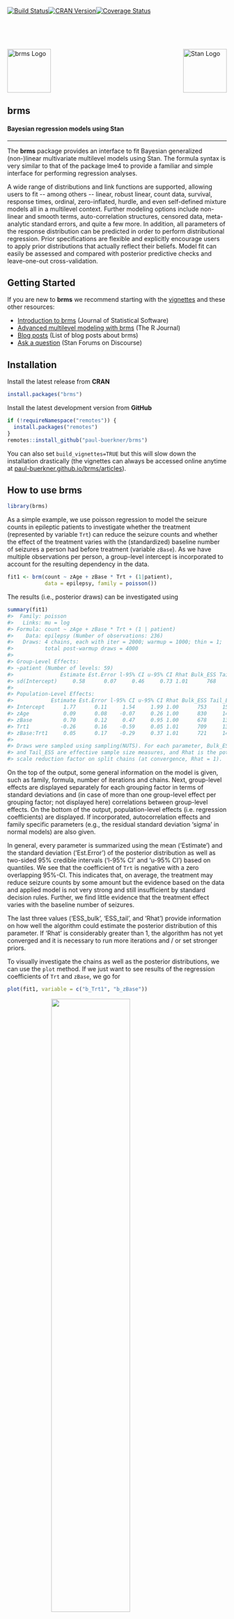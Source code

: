 [![Build Status](https://travis-ci.org/paul-buerkner/brms.svg?branch=master)](https://travis-ci.org/paul-buerkner/brms)[![CRAN Version](http://www.r-pkg.org/badges/version/brms)](https://cran.r-project.org/package=brms)[![Coverage Status](https://codecov.io/github/paul-buerkner/brms/coverage.svg?branch=master)](https://codecov.io/github/paul-buerkner/brms?branch=master)


<br><br><br>

<div style="text-align:left; padding:-40px;">
<a href="http://mc-stan.org">
<img src="https://raw.githubusercontent.com/stan-dev/logos/master/logo_tm.png" align="right" width=100 alt="Stan Logo"/>
<img src="https://raw.githubusercontent.com/paul-buerkner/brms/master/man/figures/brms.png" width = 100 alt="brms Logo"/>
</a><h2><strong>brms</strong></h2>
<h4>Bayesian regression models using Stan</h4>
</div>

****

The **brms** package provides an interface to fit Bayesian generalized
(non-)linear multivariate multilevel models using Stan. The formula syntax is
very similar to that of the package lme4 to provide a familiar and simple
interface for performing regression analyses.

A wide range of distributions and link functions are supported, allowing users
to fit -- among others -- linear, robust linear, count data, survival, response
times, ordinal, zero-inflated, hurdle, and even self-defined mixture models all
in a multilevel context. Further modeling options include non-linear and smooth
terms, auto-correlation structures, censored data, meta-analytic standard
errors, and quite a few more. In addition, all parameters of the response
distribution can be predicted in order to perform distributional regression.
Prior specifications are flexible and explicitly encourage users to apply prior
distributions that actually reflect their beliefs. Model fit can easily be
assessed and compared with posterior predictive checks and leave-one-out
cross-validation.

## Getting Started

If you are new to **brms** we recommend starting with the [vignettes](https://paul-buerkner.github.io/brms/articles/) and these 
other resources:

* [Introduction to brms](https://www.jstatsoft.org/article/view/v080i01) 
(Journal of Statistical Software)
* [Advanced multilevel modeling with brms](https://journal.r-project.org/archive/2018/RJ-2018-017/index.html) 
(The R Journal)
* [Blog posts](https://paul-buerkner.github.io/software/brms-blogposts.html) 
(List of blog posts about brms)
* [Ask a question](http://discourse.mc-stan.org/) (Stan Forums on Discourse)


## Installation


Install the latest release from **CRAN**

```r
install.packages("brms")
```

Install the latest development version from **GitHub**

```r
if (!requireNamespace("remotes")) {
  install.packages("remotes")
}
remotes::install_github("paul-buerkner/brms")
```

You can also set `build_vignettes=TRUE` but this will slow down the installation
drastically (the vignettes can always be accessed online anytime at
[paul-buerkner.github.io/brms/articles](https://paul-buerkner.github.io/brms/articles/)).



## How to use brms

``` r
library(brms)
```

As a simple example, we use poisson regression to model the seizure
counts in epileptic patients to investigate whether the treatment
(represented by variable `Trt`) can reduce the seizure counts and
whether the effect of the treatment varies with the (standardized)
baseline number of seizures a person had before treatment (variable
`zBase`). As we have multiple observations per person, a group-level
intercept is incorporated to account for the resulting dependency in the
data.

``` r
fit1 <- brm(count ~ zAge + zBase * Trt + (1|patient),
            data = epilepsy, family = poisson())
```

The results (i.e., posterior draws) can be investigated using

``` r
summary(fit1)
#>  Family: poisson 
#>   Links: mu = log 
#> Formula: count ~ zAge + zBase * Trt + (1 | patient) 
#>    Data: epilepsy (Number of observations: 236) 
#>   Draws: 4 chains, each with iter = 2000; warmup = 1000; thin = 1;
#>          total post-warmup draws = 4000
#> 
#> Group-Level Effects: 
#> ~patient (Number of levels: 59) 
#>               Estimate Est.Error l-95% CI u-95% CI Rhat Bulk_ESS Tail_ESS
#> sd(Intercept)     0.58      0.07     0.46     0.73 1.01      768     1579
#> 
#> Population-Level Effects: 
#>            Estimate Est.Error l-95% CI u-95% CI Rhat Bulk_ESS Tail_ESS
#> Intercept      1.77      0.11     1.54     1.99 1.00      753     1511
#> zAge           0.09      0.08    -0.07     0.26 1.00      830     1429
#> zBase          0.70      0.12     0.47     0.95 1.00      678     1389
#> Trt1          -0.26      0.16    -0.59     0.05 1.01      709     1356
#> zBase:Trt1     0.05      0.17    -0.29     0.37 1.01      721     1404
#> 
#> Draws were sampled using sampling(NUTS). For each parameter, Bulk_ESS
#> and Tail_ESS are effective sample size measures, and Rhat is the potential
#> scale reduction factor on split chains (at convergence, Rhat = 1).
```

On the top of the output, some general information on the model is
given, such as family, formula, number of iterations and chains. Next,
group-level effects are displayed separately for each grouping factor in
terms of standard deviations and (in case of more than one group-level
effect per grouping factor; not displayed here) correlations between
group-level effects. On the bottom of the output, population-level
effects (i.e. regression coefficients) are displayed. If incorporated,
autocorrelation effects and family specific parameters (e.g., the
residual standard deviation ‘sigma’ in normal models) are also given.

In general, every parameter is summarized using the mean (‘Estimate’)
and the standard deviation (‘Est.Error’) of the posterior distribution
as well as two-sided 95% credible intervals (‘l-95% CI’ and ‘u-95% CI’)
based on quantiles. We see that the coefficient of `Trt` is negative
with a zero overlapping 95%-CI. This indicates that, on average, the
treatment may reduce seizure counts by some amount but the evidence
based on the data and applied model is not very strong and still
insufficient by standard decision rules. Further, we find little
evidence that the treatment effect varies with the baseline number of
seizures.

The last three values (‘ESS_bulk’, ‘ESS_tail’, and ‘Rhat’) provide
information on how well the algorithm could estimate the posterior
distribution of this parameter. If ‘Rhat’ is considerably greater than
1, the algorithm has not yet converged and it is necessary to run more
iterations and / or set stronger priors.

To visually investigate the chains as well as the posterior
distributions, we can use the `plot` method. If we just want to see
results of the regression coefficients of `Trt` and `zBase`, we go for

``` r
plot(fit1, variable = c("b_Trt1", "b_zBase"))
```

<img src="man/figures/README-plot-1.png" width="60%" style="display: block; margin: auto;" />

A more detailed investigation can be performed by running
`launch_shinystan(fit1)`. To better understand the relationship of the
predictors with the response, I recommend the `conditional_effects`
method:

``` r
plot(conditional_effects(fit1, effects = "zBase:Trt"))
```

<img src="man/figures/README-conditional_effects-1.png" width="60%" style="display: block; margin: auto;" />

This method uses some prediction functionality behind the scenes, which
can also be called directly. Suppose that we want to predict responses
(i.e. seizure counts) of a person in the treatment group (`Trt = 1`) and
in the control group (`Trt = 0`) with average age and average number of
previous seizures. Than we can use

``` r
newdata <- data.frame(Trt = c(0, 1), zAge = 0, zBase = 0)
predict(fit1, newdata = newdata, re_formula = NA)
#>      Estimate Est.Error Q2.5 Q97.5
#> [1,]  5.90325  2.486249    2    11
#> [2,]  4.59025  2.180262    1     9
```

We need to set `re_formula = NA` in order not to condition of the
group-level effects. While the `predict` method returns predictions of
the responses, the `fitted` method returns predictions of the regression
line.

``` r
fitted(fit1, newdata = newdata, re_formula = NA)
#>      Estimate Est.Error     Q2.5    Q97.5
#> [1,] 5.918847 0.6762827 4.666180 7.308699
#> [2,] 4.554778 0.5144053 3.630642 5.659664
```

Both methods return the same estimate (up to random error), while the
latter has smaller variance, because the uncertainty in the regression
line is smaller than the uncertainty in each response. If we want to
predict values of the original data, we can just leave the `newdata`
argument empty.

Suppose, we want to investigate whether there is overdispersion in the
model, that is residual variation not accounted for by the response
distribution. For this purpose, we include a second group-level
intercept that captures possible overdispersion.

``` r
fit2 <- brm(count ~ zAge + zBase * Trt + (1|patient) + (1|obs),
            data = epilepsy, family = poisson())
```

We can then go ahead and compare both models via approximate
leave-one-out (LOO) cross-validation.

``` r
loo(fit1, fit2)
#> Output of model 'fit1':
#> 
#> Computed from 4000 by 236 log-likelihood matrix
#> 
#>          Estimate   SE
#> elpd_loo   -671.6 35.8
#> p_loo        94.6 13.6
#> looic      1343.3 71.6
#> ------
#> Monte Carlo SE of elpd_loo is NA.
#> 
#> Pareto k diagnostic values:
#>                          Count Pct.    Min. n_eff
#> (-Inf, 0.5]   (good)     209   88.6%   546       
#>  (0.5, 0.7]   (ok)        18    7.6%   125       
#>    (0.7, 1]   (bad)        7    3.0%   23        
#>    (1, Inf)   (very bad)   2    0.8%   12        
#> See help('pareto-k-diagnostic') for details.
#> 
#> Output of model 'fit2':
#> 
#> Computed from 4000 by 236 log-likelihood matrix
#> 
#>          Estimate   SE
#> elpd_loo   -596.2 14.1
#> p_loo       108.5  7.3
#> looic      1192.3 28.3
#> ------
#> Monte Carlo SE of elpd_loo is NA.
#> 
#> Pareto k diagnostic values:
#>                          Count Pct.    Min. n_eff
#> (-Inf, 0.5]   (good)     84    35.6%   755       
#>  (0.5, 0.7]   (ok)       96    40.7%   171       
#>    (0.7, 1]   (bad)      50    21.2%   25        
#>    (1, Inf)   (very bad)  6     2.5%   10        
#> See help('pareto-k-diagnostic') for details.
#> 
#> Model comparisons:
#>      elpd_diff se_diff
#> fit2   0.0       0.0  
#> fit1 -75.5      26.3
```

The `loo` output when comparing models is a little verbose. We first see
the individual LOO summaries of the two models and then the comparison
between them. Since higher `elpd` (i.e., expected log posterior density)
values indicate better fit, we see that the model accounting for
overdispersion (i.e., `fit2`) fits substantially better. However, we
also see in the individual LOO outputs that there are several
problematic observations for which the approximations may have not have
been very accurate. To deal with this appropriately, we need to fall
back to other methods such as `reloo` or `kfold` but this requires the
model to be refit several times which takes too long for the purpose of
a quick example. The post-processing methods we have shown above are
just the tip of the iceberg. For a full list of methods to apply on
fitted model objects, type `methods(class = "brmsfit")`.

## Citing brms and related software

Developing and maintaining open source software is an important yet
often underappreciated contribution to scientific progress. Thus,
whenever you are using open source software (or software in general),
please make sure to cite it appropriately so that developers get credit
for their work.

When using brms, please cite one or more of the following publications:

-   Bürkner P. C. (2017). brms: An R Package for Bayesian Multilevel
    Models using Stan. *Journal of Statistical Software*. 80(1), 1-28.
    doi.org/10.18637/jss.v080.i01
-   Bürkner P. C. (2018). Advanced Bayesian Multilevel Modeling with the
    R Package brms. *The R Journal*. 10(1), 395-411.
    doi.org/10.32614/RJ-2018-017
-   Bürkner P. C. (2021). Bayesian Item Response Modeling in R with brms
    and Stan. *Journal of Statistical Software*, 100(5), 1-54.
    doi.org/10.18637/jss.v100.i05

As brms is a high-level interface to Stan, please additionally cite Stan
(see also <https://mc-stan.org/users/citations/>):

-   Stan Development Team. YEAR. Stan Modeling Language Users Guide and
    Reference Manual, VERSION. <https://mc-stan.org>
-   Carpenter B., Gelman A., Hoffman M. D., Lee D., Goodrich B.,
    Betancourt M., Brubaker M., Guo J., Li P., and Riddell A. (2017).
    Stan: A probabilistic programming language. *Journal of Statistical
    Software*. 76(1). doi.org/10.18637/jss.v076.i01

Further, brms relies on several other R packages and, of course, on R
itself. To find out how to cite R and its packages, use the `citation`
function. There are some features of brms which specifically rely on
certain packages. The **rstan** package together with **Rcpp** makes
Stan conveniently accessible in R. Visualizations and
posterior-predictive checks are based on **bayesplot** and **ggplot2**.
Approximate leave-one-out cross-validation using `loo` and related
methods is done via the **loo** package. Marginal likelihood based
methods such as `bayes_factor` are realized by means of the
**bridgesampling** package. Splines specified via the `s` and `t2`
functions rely on **mgcv**. If you use some of these features, please
also consider citing the related packages.


